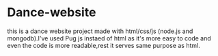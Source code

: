 # Dance-website
this is a dance website project made with html/css/js (node.js and mongodb).I've used Pug js instaed of html as it's more easy to code and even the code is more readable,rest it serves same purpose as html.
